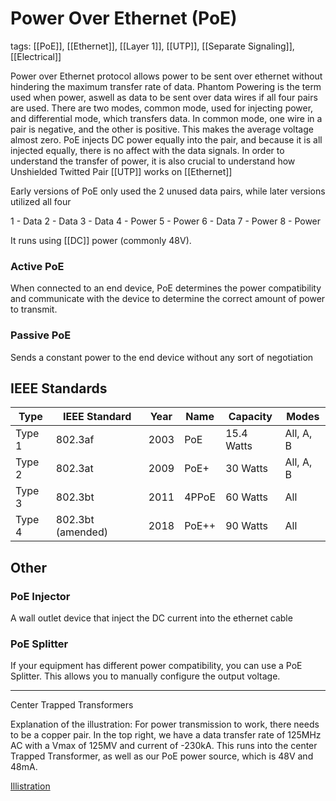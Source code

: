 # Power Over Ethernet (PoE)
tags: [[PoE]], [[Ethernet]], [[Layer 1]], [[UTP]], [[Separate Signaling]], [[Electrical]]

Power over Ethernet protocol allows power to be sent over ethernet without hindering the maximum transfer rate of data. Phantom Powering is the term used when power, aswell as data to be sent over data wires if all four pairs are used. There are two modes, common mode, used for injecting power, and differential mode, which transfers data. In common mode, one wire in a pair is negative, and the other is positive. This makes the average voltage almost zero. PoE injects DC power equally into the pair, and because it is all injected equally, there is no affect with the data signals. In order to understand the transfer of power, it is also crucial to understand how Unshielded Twitted Pair [[UTP]] works on [[Ethernet]]

Early versions of PoE only used the 2 unused data pairs, while later versions utilized all four

1 - Data
2 - Data
3 - Data
4 - Power
5 - Power
6 - Data
7 - Power
8 - Power

It runs using [[DC]] power (commonly 48V). 

### Active PoE
When connected to an end device, PoE determines the power compatibility and communicate with the device to determine the correct amount of power to transmit.

### Passive PoE
Sends a constant power to the end device without any sort of negotiation

## IEEE Standards

| Type   | IEEE Standard     | Year | Name  | Capacity   | Modes     |
| ------ | ----------------- | ---- | ----- | ---------- | --------- |
| Type 1 | 802.3af           | 2003 | PoE   | 15.4 Watts | All, A, B |
| Type 2 | 802.3at           | 2009 | PoE+  | 30 Watts   | All, A, B |
| Type 3 | 802.3bt           | 2011 | 4PPoE | 60 Watts   | All       |
| Type 4 | 802.3bt (amended) | 2018 | PoE++ | 90 Watts   | All       |

## Other 
### PoE Injector
A wall outlet device that inject the DC current into the ethernet cable
### PoE Splitter
If your equipment has different power compatibility, you can use a PoE Splitter. This allows you to manually configure the output voltage.

---

Center Trapped Transformers



Explanation of the illustration:
For power transmission to work, there needs to be a copper pair. In the top right, we have a data transfer rate of 125MHz AC with a Vmax of 125MV and current of -230kA. This runs into the center Trapped Transformer, as well as our PoE power source, which is 48V and 48mA. 

[Illistration](https://www.falstad.com/circuit/circuitjs.html?ctz=CQAgjCAsCmC0YCYQDYCcA6AzJSZMFYwAGSbMZfEfIqqJfOMMAKADcRZMEaFIbPu4AOzIQNCImpFp02jXnp8zPqIS8oADhAINWxFoUyCY9KjMn8AHQAORRQC4ImDk0ipCpoqhwUNmIkIuYG4e7kI++H4BHPjoyBqkuLrIRBqpRAiMkCDKRKrqYCLautr4oobSxnZmqBY2dviOIM6wdhka+KhpQkKYmLp8-SZEYN4jqGrIyP4jIoHwcWO+3tQaKQFwCBC5ogI0kFqwCGXgOmLDlZTV5mD2DfWKzRwIM2Aapn0aqMg4OEiu7jAnm8kF8-kCANC+HCoMi-i0Ow4XHERSOJ2O5QuRCqphud0UD0oLTaXm4AWhBE6iHc5XQ7U63V6-QS2KElFadNGfFGk2m0kKyECbCRgiYSD2mnOEmOMhkpyksvOCiUAHdnicxSBvuBEGJmGq0aIDiA0pKiPqOKaBdoCkVzQbtbweOonXrrMUtMadHpdRB5Mx3d7hKoSq6-Xr2LA+DwTlHZFwlVB9gYlYoLXGY7sMaVyuns9nDdpUnqDdnTYWE-b1aIExnmkhzQBzDjRnMt2QIIQNks27KmtTZSsWgf15oJUdVkfcLRTk6Tl0nfrZbPmgBOY8HSCXbfEMgt2s1I81VdNXvUxqrsCtqOz1svjr41e0j-NAHtaD8pWpUOJeDVdAg6DEEQ1DxFi4bOES4D+u+NCfr+CA-lAuI1PgOh8NwnYNnS-LgE8NDOEwervmoKDZPsXhaN8OGylsbIHJ04HaMxpGYMwQA)














